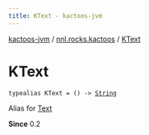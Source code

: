 ```yaml
---
title: KText - kactoos-jvm
---
```


[kactoos-jvm](../index.html) / [nnl.rocks.kactoos](index.html) / [KText](./-k-text.html)

# KText

`typealias KText = () -> `[`String`](https://kotlinlang.org/api/latest/jvm/stdlib/kotlin/-string/index.html)

Alias for [Text](-text/index.html)

**Since**
0.2

